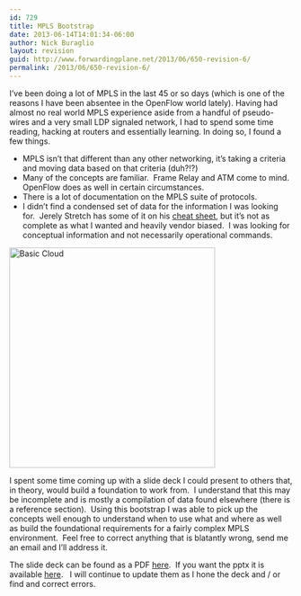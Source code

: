 ```yaml
---
id: 729
title: MPLS Bootstrap
date: 2013-06-14T14:01:34-06:00
author: Nick Buraglio
layout: revision
guid: http://www.forwardingplane.net/2013/06/650-revision-6/
permalink: /2013/06/650-revision-6/
---
```

I&#8217;ve been doing a lot of MPLS in the last 45 or so days (which is one of the reasons I have been absentee in the OpenFlow world lately). Having had almost no real world MPLS experience aside from a handful of pseudo-wires and a very small LDP signaled network, I had to spend some time reading, hacking at routers and essentially learning. In doing so, I found a few things.

  * MPLS isn&#8217;t that different than any other networking, it&#8217;s taking a criteria and moving data based on that criteria (duh?!?)
  * Many of the concepts are familiar.  Frame Relay and ATM come to mind.  OpenFlow does as well in certain circumstances.
  * There is a lot of documentation on the MPLS suite of protocols.
  * I didn&#8217;t find a condensed set of data for the information I was looking for.  Jerely Stretch has some of it on his <a href="http://media.packetlife.net/media/library/18/Frame_Mode_MPLS.pdf" target="_blank">cheat sheet</a>, but it&#8217;s not as complete as what I wanted and heavily vendor biased.  I was looking for conceptual information and not necessarily operational commands.

[<img class="alignright size-full wp-image-670" alt="Basic Cloud" src="http://www.forwardingplane.net/wp-content/uploads/2013/06/Basic-Cloud.jpg" width="366" height="392" srcset="http://www.forwardingplane.net/wp-content/uploads/2013/06/Basic-Cloud.jpg 533w, http://www.forwardingplane.net/wp-content/uploads/2013/06/Basic-Cloud-280x300.jpg 280w" sizes="(max-width: 366px) 100vw, 366px" />](http://www.forwardingplane.net/wp-content/uploads/2013/06/Basic-Cloud.jpg)

I spent some time coming up with a slide deck I could present to others that, in theory, would build a foundation to work from.  I understand that this may be incomplete and is mostly a compilation of data found elsewhere (there is a reference section).  Using this bootstrap I was able to pick up the concepts well enough to understand when to use what and where as well as build the foundational requirements for a fairly complex MPLS environment.  Feel free to correct anything that is blatantly wrong, send me an email and I&#8217;ll address it.

The slide deck can be found as a PDF <a href="http://www.forwardingplane.net/wp-content/uploads/2013/06/MPLS-101.pdf" target="_blank">here</a>.  If you want the pptx it is available <a href="http://www.forwardingplane.net/wp-content/uploads/2013/06/MPLS-101.pptx" target="_blank">here</a>.   I will continue to update them as I hone the deck and / or find and correct errors.

&nbsp;

&nbsp;